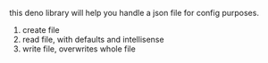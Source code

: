 this deno library will help you handle a json file for config purposes.


1. create file
2. read file, with defaults and intellisense
3. write file, overwrites whole file
